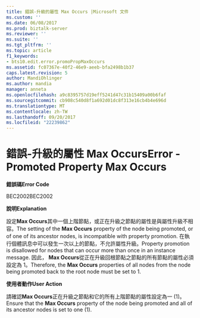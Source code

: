 ```yaml
---
title: 錯誤-升級的屬性 Max Occurs |Microsoft 文件
ms.custom: ''
ms.date: 06/08/2017
ms.prod: biztalk-server
ms.reviewer: ''
ms.suite: ''
ms.tgt_pltfrm: ''
ms.topic: article
f1_keywords:
- bts10.edit.error.promoPropMaxOccurs
ms.assetid: fc07367e-40f2-46e9-aeeb-bfa2498b1b37
caps.latest.revision: 5
author: MandiOhlinger
ms.author: mandia
manager: anneta
ms.openlocfilehash: a9c8395757d19eff5241d47c31b15409a00b6faf
ms.sourcegitcommit: cb908c540d8f1a692d01dc8f313e16cb4b4e696d
ms.translationtype: MT
ms.contentlocale: zh-TW
ms.lasthandoff: 09/20/2017
ms.locfileid: "22239862"
---
```

# <a name="error---promoted-property-max-occurs"></a><span data-ttu-id="f998c-102">錯誤-升級的屬性 Max Occurs</span><span class="sxs-lookup"><span data-stu-id="f998c-102">Error - Promoted Property Max Occurs</span></span>
<span data-ttu-id="f998c-103">**錯誤碼**</span><span class="sxs-lookup"><span data-stu-id="f998c-103">**Error Code**</span></span>  
  
 <span data-ttu-id="f998c-104">BEC2002</span><span class="sxs-lookup"><span data-stu-id="f998c-104">BEC2002</span></span>  
  
 <span data-ttu-id="f998c-105">**說明**</span><span class="sxs-lookup"><span data-stu-id="f998c-105">**Explanation**</span></span>  
  
 <span data-ttu-id="f998c-106">設定**Max Occurs**其中一個上階節點，或正在升級之節點的屬性是與屬性升級不相容。</span><span class="sxs-lookup"><span data-stu-id="f998c-106">The setting of the **Max Occurs** property of the node being promoted, or of one of its ancestor nodes, is incompatible with property promotion.</span></span> <span data-ttu-id="f998c-107">在執行個體訊息中可以發生一次以上的節點，不允許屬性升級。</span><span class="sxs-lookup"><span data-stu-id="f998c-107">Property promotion is disallowed for nodes that can occur more than once in an instance message.</span></span> <span data-ttu-id="f998c-108">因此， **Max Occurs**從正在升級回根節點之節點的所有節點的屬性必須設定為 1。</span><span class="sxs-lookup"><span data-stu-id="f998c-108">Therefore, the **Max Occurs** properties of all nodes from the node being promoted back to the root node must be set to 1.</span></span>  
  
 <span data-ttu-id="f998c-109">**使用者動作**</span><span class="sxs-lookup"><span data-stu-id="f998c-109">**User Action**</span></span>  
  
 <span data-ttu-id="f998c-110">請確認**Max Occurs**正在升級之節點和它的所有上階節點的屬性設定為一 (1)。</span><span class="sxs-lookup"><span data-stu-id="f998c-110">Ensure that the **Max Occurs** property of the node being promoted and all of its ancestor nodes is set to one (1).</span></span>